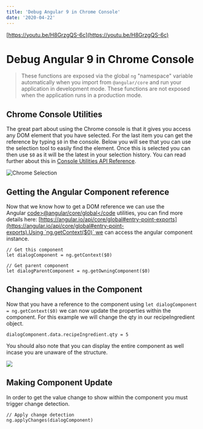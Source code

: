 ```yaml
---
title: 'Debug Angular 9 in Chrome Console'
date: '2020-04-22'
---
```


[](https://youtu.be/H8GrzgQS-6c)[](https://youtu.be/H8GrzgQS-6c)[https://youtu.be/H8GrzgQS-6c](https://youtu.be/H8GrzgQS-6c)

# Debug Angular 9 in Chrome Console

> These functions are exposed via the global `ng` "namespace" variable automatically when you import from `@angular/core` and run your application in development mode. These functions are not exposed when the application runs in a production mode.

## Chrome Console Utilities

The great part about using the Chrome console is that it gives you access any DOM element that you have selected. For the last item you can get the reference by typing `$0` in the console. Below you will see that you can use the selection tool to easily find the element. Once this is selected you can then use `$0` as it will be the latest in your selection history. You can read further about this in [Console Utilities API Reference](https://developers.google.com/web/tools/chrome-devtools/console/utilities).

![Chrome Selection](https://res.cloudinary.com/ajonp/image/upload/f_auto,q_auto/ajonp-ajonp-com/blog/debugAngular9/chromeSelection.png)

## Getting the Angular Component reference

Now that we know how to get a DOM reference we can use the Angular [code>@angular/core/global</code](mailto:code>@angular/core/global</code) utilities, you can find more details here: [](https://angular.io/api/core/global#entry-point-exports)[](https://angular.io/api/core/global#entry-point-exports)[https://angular.io/api/core/global#entry-point-exports](https://angular.io/api/core/global#entry-point-exports).Using `ng.getContext($0)` we can access the angular component instance.

```
// Get this component
let dialogComponent = ng.getContext($0)

// Get parent component
let dialogParentComponent = ng.getOwningComponent($0)
```

## Changing values in the Component

Now that you have a reference to the component using `let dialogComponent = ng.getContext($0)` we can now update the properties within the component. For this example we will change the qty in our recipeIngredient object.

```
dialogComponent.data.recipeIngredient.qty = 5
```

You should also note that you can display the entire component as well incase you are unaware of the structure.

![](https://res.cloudinary.com/ajonp/image/upload/f_auto,q_auto/ajonp-ajonp-com/blog/debugAngular9/Screen_Shot_2020-04-22_at_2.55.22_PM.png)

## Making Component Update

In order to get the value change to show within the component you must trigger change detection.

```
// Apply change detection
ng.applyChanges(dialogComponent)
```
